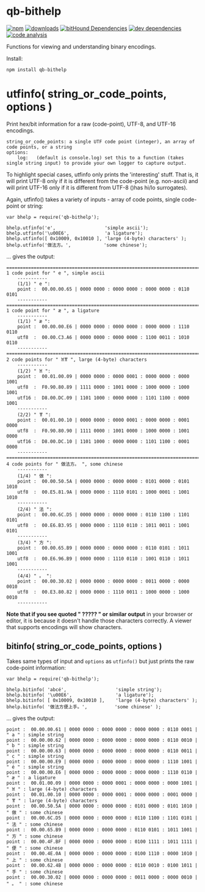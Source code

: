 # qb-bithelp

[![npm][npm-image]][npm-url]
[![downloads][downloads-image]][npm-url]
[![bitHound Dependencies][proddep-image]][proddep-link]
[![dev dependencies][devdep-image]][devdep-link]
[![code analysis][code-image]][code-link]

[npm-image]:       https://img.shields.io/npm/v/qb-bithelp.svg
[downloads-image]: https://img.shields.io/npm/dm/qb-bithelp.svg
[npm-url]:         https://npmjs.org/package/qb-bithelp
[proddep-image]:   https://www.bithound.io/github/quicbit-js/qb-bithelp/badges/dependencies.svg
[proddep-link]:    https://www.bithound.io/github/quicbit-js/qb-bithelp/master/dependencies/npm
[devdep-image]:    https://www.bithound.io/github/quicbit-js/qb-bithelp/badges/devDependencies.svg
[devdep-link]:     https://www.bithound.io/github/quicbit-js/qb-bithelp/master/dependencies/npm
[code-image]:      https://www.bithound.io/github/quicbit-js/qb-bithelp/badges/code.svg
[code-link]:       https://www.bithound.io/github/quicbit-js/qb-bithelp


Functions for viewing and understanding binary encodings.

Install:

    npm install qb-bithelp
    

# utfinfo( string_or_code_points, options )

Print hex/bit information for a raw (code-point), UTF-8, and UTF-16 encodings.  

    string_or_code_points: a single UTF code point (integer), an array of code points, or a string
    options:
        log:   (default is console.log) set this to a function (takes single string input) to provide your own logger to capture output.
             

To highlight special cases, utfinfo only prints the 'interesting' stuff.  That is, 
it will print UTF-8 only if it is different from the code-point (e.g. non-ascii) and will 
print UTF-16 only if it is different from UTF-8 ()has hi/lo surrogates).

Again, utfinfo() takes a variety of inputs - array of code points, single code-point
or string:

    var bhelp = require('qb-bithelp');
    
    bhelp.utfinfo('e',                  'simple ascii');
    bhelp.utfinfo('\u00E6',             'a ligature');
    bhelp.utfinfo([ 0x10009, 0x10010 ], 'large (4-byte) characters' );
    bhelp.utfinfo('做法方。',            'some chinese');
    
... gives the output:

    ==============================================================================
    1 code point for " e ", simple ascii
        -----------
        (1/1) " e ":
        point :  00.00.00.65 | 0000 0000 : 0000 0000 : 0000 0000 : 0110 0101
        -----------
    ==============================================================================
    1 code point for " æ ", a ligature
        -----------
        (1/1) " æ ":
        point :  00.00.00.E6 | 0000 0000 : 0000 0000 : 0000 0000 : 1110 0110
        utf8  :  00.00.C3.A6 | 0000 0000 : 0000 0000 : 1100 0011 : 1010 0110
        -----------
    ==============================================================================
    2 code points for " 𐀉𐀐 ", large (4-byte) characters
        -----------
        (1/2) " 𐀉 ":
        point :  00.01.00.09 | 0000 0000 : 0000 0001 : 0000 0000 : 0000 1001
        utf8  :  F0.90.80.89 | 1111 0000 : 1001 0000 : 1000 0000 : 1000 1001
        utf16 :  D8.00.DC.09 | 1101 1000 : 0000 0000 : 1101 1100 : 0000 1001
        -----------
        (2/2) " 𐀐 ":
        point :  00.01.00.10 | 0000 0000 : 0000 0001 : 0000 0000 : 0001 0000
        utf8  :  F0.90.80.90 | 1111 0000 : 1001 0000 : 1000 0000 : 1001 0000
        utf16 :  D8.00.DC.10 | 1101 1000 : 0000 0000 : 1101 1100 : 0001 0000
        -----------
    ==============================================================================
    4 code points for " 做法方。 ", some chinese
        -----------
        (1/4) " 做 ":
        point :  00.00.50.5A | 0000 0000 : 0000 0000 : 0101 0000 : 0101 1010
        utf8  :  00.E5.81.9A | 0000 0000 : 1110 0101 : 1000 0001 : 1001 1010
        -----------
        (2/4) " 法 ":
        point :  00.00.6C.D5 | 0000 0000 : 0000 0000 : 0110 1100 : 1101 0101
        utf8  :  00.E6.B3.95 | 0000 0000 : 1110 0110 : 1011 0011 : 1001 0101
        -----------
        (3/4) " 方 ":
        point :  00.00.65.B9 | 0000 0000 : 0000 0000 : 0110 0101 : 1011 1001
        utf8  :  00.E6.96.B9 | 0000 0000 : 1110 0110 : 1001 0110 : 1011 1001
        -----------
        (4/4) " 。 ":
        point :  00.00.30.02 | 0000 0000 : 0000 0000 : 0011 0000 : 0000 0010
        utf8  :  00.E3.80.82 | 0000 0000 : 1110 0011 : 1000 0000 : 1000 0010
        -----------


**Note that if you see quoted " ????? " or similar output** in your browser or editor, it is because it
doesn't handle those characters correctly.  A viewer that supports encodings will show
characters.
        
## bitinfo( string_or_code_points, options )

Takes same types of input and <code>options</code> as <code>utfinfo()</code> but just prints the raw code-point 
information:

    var bhelp = require('qb-bithelp');

    bhelp.bitinfo( 'abcé',                  'simple string');
    bhelp.bitinfo( '\u00E6',                'a ligature');
    bhelp.bitinfo( [ 0x10009, 0x10010 ],    'large (4-byte) characters' );
    bhelp.bitinfo( '做法方便上手。',          'some chinese' );
    
... gives the output:

    point :  00.00.00.61 | 0000 0000 : 0000 0000 : 0000 0000 : 0110 0001 | " a " : simple string
    point :  00.00.00.62 | 0000 0000 : 0000 0000 : 0000 0000 : 0110 0010 | " b " : simple string
    point :  00.00.00.63 | 0000 0000 : 0000 0000 : 0000 0000 : 0110 0011 | " c " : simple string
    point :  00.00.00.E9 | 0000 0000 : 0000 0000 : 0000 0000 : 1110 1001 | " é " : simple string
    point :  00.00.00.E6 | 0000 0000 : 0000 0000 : 0000 0000 : 1110 0110 | " æ " : a ligature
    point :  00.01.00.09 | 0000 0000 : 0000 0001 : 0000 0000 : 0000 1001 | " 𐀉 " : large (4-byte) characters
    point :  00.01.00.10 | 0000 0000 : 0000 0001 : 0000 0000 : 0001 0000 | " 𐀐 " : large (4-byte) characters
    point :  00.00.50.5A | 0000 0000 : 0000 0000 : 0101 0000 : 0101 1010 | " 做 " : some chinese
    point :  00.00.6C.D5 | 0000 0000 : 0000 0000 : 0110 1100 : 1101 0101 | " 法 " : some chinese
    point :  00.00.65.B9 | 0000 0000 : 0000 0000 : 0110 0101 : 1011 1001 | " 方 " : some chinese
    point :  00.00.4F.BF | 0000 0000 : 0000 0000 : 0100 1111 : 1011 1111 | " 便 " : some chinese
    point :  00.00.4E.0A | 0000 0000 : 0000 0000 : 0100 1110 : 0000 1010 | " 上 " : some chinese
    point :  00.00.62.4B | 0000 0000 : 0000 0000 : 0110 0010 : 0100 1011 | " 手 " : some chinese
    point :  00.00.30.02 | 0000 0000 : 0000 0000 : 0011 0000 : 0000 0010 | " 。 " : some chinese
